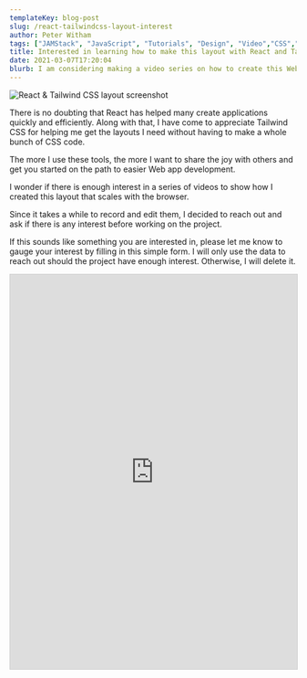 ```yaml
---
templateKey: blog-post
slug: /react-tailwindcss-layout-interest
author: Peter Witham
tags: ["JAMStack", "JavaScript", "Tutorials", "Design", "Video","CSS","Tailwind CSS","React"]
title: Interested in learning how to make this layout with React and Tailwind CSS?
date: 2021-03-07T17:20:04
blurb: I am considering making a video series on how to create this Web app layout if there is enough interest.
---
```



![React & Tailwind CSS layout screenshot](/img/2021-03-07/reacttailwindcssfinalayout.jpg)


There is no doubting that React has helped many create applications quickly and efficiently. Along with that, I have come to appreciate Tailwind CSS for helping me get the layouts I need without having to make a whole bunch of CSS code.

The more I use these tools, the more I want to share the joy with others and get you started on the path to easier Web app development.

I wonder if there is enough interest in a series of videos to show how I created this layout that scales with the browser.

Since it takes a while to record and edit them, I decided to reach out and ask if there is any interest before working on the project.

If this sounds like something you are interested in, please let me know to gauge your interest by filling in this simple form. I will only use the data to reach out should the project have enough interest. Otherwise, I will delete it.

<script src="https://static.airtable.com/js/embed/embed_snippet_v1.js"></script><iframe class="airtable-embed airtable-dynamic-height" src="https://airtable.com/embed/shrwuwqtXb3asRPur?backgroundColor=green" frameborder="0" onmousewheel="" width="100%" height="691" style="background: transparent; border: 1px solid #ccc;"></iframe>
